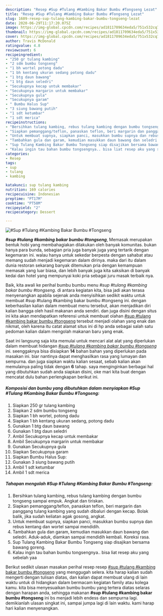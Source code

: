 ```yaml
---
description: "Resep #Sup #Tulang #Kambing Bakar Bumbu #Tongseng Lezat"
title: "Resep #Sup #Tulang #Kambing Bakar Bumbu #Tongseng Lezat"
slug: 1609-resep-sup-tulang-kambing-bakar-bumbu-tongseng-lezat
date: 2020-06-29T11:17:20.075Z
image: https://img-global.cpcdn.com/recipes/ad1811709634eda5/751x532cq70/sup-tulang-kambing-bakar-bumbu-tongseng-foto-resep-utama.jpg
thumbnail: https://img-global.cpcdn.com/recipes/ad1811709634eda5/751x532cq70/sup-tulang-kambing-bakar-bumbu-tongseng-foto-resep-utama.jpg
cover: https://img-global.cpcdn.com/recipes/ad1811709634eda5/751x532cq70/sup-tulang-kambing-bakar-bumbu-tongseng-foto-resep-utama.jpg
author: Travis McDonald
ratingvalue: 4.8
reviewcount: 6
recipeingredient:
- "250 gr tulang kambing"
- "2 sdm bumbu tongseng"
- "1 bh wortel potong dadu"
- "1 bh kentang ukuran sedang potong dadu"
- "1 btg daun bawang"
- "1 btg daun seledri"
- "Secukupnya kecap untuk membakar"
- "Secukupnya margarin untuk membakar"
- "Secukupnya gula"
- "Secukupnya garam"
- " Bumbu Halus Sup"
- "3 siung bawang putih"
- "1 sdt ketumbar"
- "1 sdt merica"
recipeinstructions:
- "Bersihkan tulang kambing, rebus tulang kambing dengan bumbu tongseng sampai empuk. Angkat dan tiriskan."
- "Siapkan pemanggang/teflon, panaskan teflon, beri margarin dan panggang tulang kambing yang sudah dibaluri dengan kecap. Bolak balik, jika sudah keliatan agak gosong, angkat."
- "Untuk membuat supnya, siapkan panci, masukkan bumbu supnya dan rebus kentang dan wortel sampai mendidih."
- "Tambahkan gula dan garam, kemudian masukkan daun bawang dan seledri. Aduk-aduk, diamkan sampai mendidih kembali. Koreksi rasa."
- "Sup Tulang Kambing Bakar Bumbu Tongseng siap disajikan bersama bawang goreng."
- "Kalau ingin tau bahan bumbu tongsengnya.. bisa liat resep aku yang sebelah yaa"
categories:
- Resep
tags:
- sup
- tulang
- kambing

katakunci: sup tulang kambing 
nutrition: 169 calories
recipecuisine: Indonesian
preptime: "PT17M"
cooktime: "PT58M"
recipeyield: "2"
recipecategory: Dessert

---
```



![#Sup #Tulang #Kambing Bakar Bumbu #Tongseng](https://img-global.cpcdn.com/recipes/ad1811709634eda5/751x532cq70/sup-tulang-kambing-bakar-bumbu-tongseng-foto-resep-utama.jpg)

<b><i>#sup #tulang #kambing bakar bumbu #tongseng</i></b>, Memasak merupakan bentuk hobi yang membahagiakan dilakukan oleh banyak komunitas. bukan hanya para bunda, sebagian pria juga banyak juga yang tertarik dengan kegemaran ini. walau hanya untuk sekedar berpesta dengan sahabat atau memang sudah menjadi kegemaran dalam dirinya. maka dari itu dalam dunia restoran sekarang banyak ditemukan pria dengan kemampuan memasak yang luar biasa, dan lebih banyak juga kita saksikan di banyak kedai dan hotel yang mempunyai koki pria sebagai juru masak terbaik nya.



Baik, kita awali ke perihal bumbu bumbu menu <i>#sup #tulang #kambing bakar bumbu #tongseng</i>. di antara kegiatan kita, bisa jadi akan terasa menyenangkan apabila sejenak anda menyisihkan sedikit waktu untuk membuat #sup #tulang #kambing bakar bumbu #tongseng ini. dengan keberhasilan kalian dalam membuat menu tersebut, akan menjadikan diri kalian bangga oleh hasil makanan anda sendiri. dan juga disini dengan situs ini kita akan mendapatkan referensi untuk membuat olahan <u>#sup #tulang #kambing bakar bumbu #tongseng</u> tersebut menjadi olahan yang enak dan nikmat, oleh karena itu catat alamat situs ini di hp anda sebagai salah satu pedoman kalian dalam mengolah makanan baru yang enak.


Saat ini langsung saja kita memulai untuk mencari alat alat yang diperlukan dalam membuat hidangan <u><i>#sup #tulang #kambing bakar bumbu #tongseng</i></u> ini. seenggaknya bisa disiapkan <b>14</b> bahan bahan yang diperlukan pada masakan ini. biar nantinya dapat menghasilkan rasa yang lumayan dan sempurna. dan juga siapkan waktu kalian sesaat, sebab kalian akan memulainya paling tidak dengan <b>6</b> tahap. saya menginginkan berbagai hal yang dibutuhkan sudah anda siapkan disini, oke mari kita buat dengan mencatat dulu bahan perlengkapan berikut ini.

<!--inarticleads1-->

##### Komposisi dan bumbu yang dibutuhkan dalam menyiapkan #Sup #Tulang #Kambing Bakar Bumbu #Tongseng:

1. Siapkan 250 gr tulang kambing
1. Siapkan 2 sdm bumbu tongseng
1. Siapkan 1 bh wortel, potong dadu
1. Siapkan 1 bh kentang ukuran sedang, potong dadu
1. Gunakan 1 btg daun bawang
1. Gunakan 1 btg daun seledri
1. Ambil Secukupnya kecap untuk membakar
1. Ambil Secukupnya margarin untuk membakar
1. Gunakan Secukupnya gula
1. Siapkan Secukupnya garam
1. Siapkan  Bumbu Halus Sup:
1. Gunakan 3 siung bawang putih
1. Ambil 1 sdt ketumbar
1. Ambil 1 sdt merica




<!--inarticleads2-->

##### Tahapan mengolah #Sup #Tulang #Kambing Bakar Bumbu #Tongseng:

1. Bersihkan tulang kambing, rebus tulang kambing dengan bumbu tongseng sampai empuk. Angkat dan tiriskan.
1. Siapkan pemanggang/teflon, panaskan teflon, beri margarin dan panggang tulang kambing yang sudah dibaluri dengan kecap. Bolak balik, jika sudah keliatan agak gosong, angkat.
1. Untuk membuat supnya, siapkan panci, masukkan bumbu supnya dan rebus kentang dan wortel sampai mendidih.
1. Tambahkan gula dan garam, kemudian masukkan daun bawang dan seledri. Aduk-aduk, diamkan sampai mendidih kembali. Koreksi rasa.
1. Sup Tulang Kambing Bakar Bumbu Tongseng siap disajikan bersama bawang goreng.
1. Kalau ingin tau bahan bumbu tongsengnya.. bisa liat resep aku yang sebelah yaa




Berikut sedikit ulasan masakan perihal resep resep <u>#sup #tulang #kambing bakar bumbu #tongseng</u> yang menggugah selera. kita harap kalian sudah mengerti dengan tulisan diatas, dan kalian dapat membuat ulang di lain waktu untuk di hidangkan dalam bermacam kegiatan family atau kolega kamu. kita bisa menyesuaikan bumbu bumbu yang tertera diatas selaras dengan harapan anda, sehingga makanan <b>#sup #tulang #kambing bakar bumbu #tongseng</b> ini bs menjadi lebih endess dan sempurna lagi. demikianlah ulasan singkat ini, sampai jumpa lagi di lain waktu. kami harap hari kalian menyenangkan.
